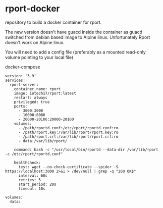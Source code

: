 # rport-docker
repository to build a docker container for rport.

The new version doesn't have guacd inside the container as guacd switched from debian based image to Alpine linux. Unfortunately Rport doesn't work on Alpine linux.

You will need to add a config file (preferably as a mounted read-only volume pointing to your local file)

docker-compose
```
version: '3.9'
services:
  rport-server:
    container_name: rport
    image: iotech17/rport:latest
    restart: always
    privileged: true
    ports:
      - 3000:3000
      - 10000:8080
      - 20000-20100:20000-20100
    volumes:
      - /path/rportd.conf:/etc/rport/rportd.conf:ro
      - /path/rport.key:/var/lib/rport/rport.key:ro
      - /path/rport.crt:/var/lib/rport/rport.crt:ro
      - data:/var/lib/rport/
    
    command: bash -c "/usr/local/bin/rportd --data-dir /var/lib/rport -c /etc/rport/rportd.conf"
      
    healthcheck:
      test: wget --no-check-certificate --spider -S https://localhost:3000 2>&1 > /dev/null | grep -q "200 OK$"
      interval: 60s
      retries: 5
      start_period: 20s
      timeout: 10s

volumes:
  data:
